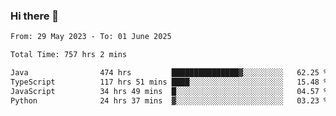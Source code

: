 ### Hi there 👋

<!--START_SECTION:waka-->

```txt
From: 29 May 2023 - To: 01 June 2025

Total Time: 757 hrs 2 mins

Java                474 hrs         ███████████████▓░░░░░░░░░   62.25 %
TypeScript          117 hrs 51 mins ████░░░░░░░░░░░░░░░░░░░░░   15.48 %
JavaScript          34 hrs 49 mins  █░░░░░░░░░░░░░░░░░░░░░░░░   04.57 %
Python              24 hrs 37 mins  ▓░░░░░░░░░░░░░░░░░░░░░░░░   03.23 %
```

<!--END_SECTION:waka-->
<!--
**the-beef-calculator/the-beef-calculator** is a ✨ _special_ ✨ repository because its `README.md` (this file) appears on your GitHub profile.

Here are some ideas to get you started:

- 🔭 I’m currently working on ...
- 🌱 I’m currently learning ...
- 👯 I’m looking to collaborate on ...
- 🤔 I’m looking for help with ...
- 💬 Ask me about ...
- 📫 How to reach me: ...
- 😄 Pronouns: ...
- ⚡ Fun fact: ...
-->
